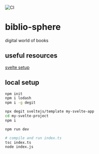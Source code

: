 ![CI](https://github.com/TheNewThinkTank/biblio-sphere/actions/workflows/wf.yml/badge.svg)
# biblio-sphere

digital world of books

## useful resources

[svelte setup](https://www.chrisjmendez.com/2022/03/28/how-to-install-svelte-on-macos-using-npm/)

## local setup

```BASH
npm init
npm i lodash
npm i -g degit

npx degit sveltejs/template my-svelte-app
cd my-svelte-project
npm i

npm run dev

# compile and run index.ts
tsc index.ts
node index.js
```
